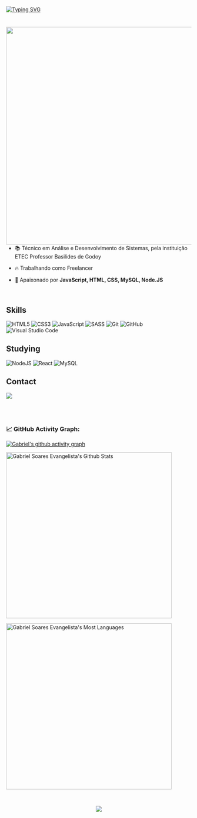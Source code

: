 <br>

[![Typing SVG](https://readme-typing-svg.herokuapp.com/?color=e6e6e6&size=35&center=true&vCenter=true&width=1000&lines=Olá!+Eu+sou+Gabriel+S.+Evangelista;Conheça+um+pouco+sobre+mim!;Bem-vindo!+:%29)](https://git.io/typing-svg)

#

<img align="right" height="590em" src="https://raw.githubusercontent.com/gist/gabrielsoaresevt/6044562a91762abe64472b29d36dec9f/raw/e390fc8e751712a95800d235937cc7149594d6dc/githubcard.svg"/>

<!-- <p align="left"> <img src="https://komarev.com/ghpvc/?username=gabrielsoaresevt&color=yellow" alt="Profile views" /> </p> -->

- 📚 Técnico em Análise e Desenvolvimento de Sistemas, pela instituição ETEC Professor Basilides de Godoy

- 🔥 Trabalhando como Freelancer

- 💬 Apaixonado por **JavaScript, HTML, CSS, MySQL, Node.JS**

<!-- - 👨‍💻 Veja mais em: [my-website.dev](https://my-website.dev) --> 

<br>

## Skills
![HTML5](https://img.shields.io/badge/html5-%23E34F26.svg?style=for-the-badge&logo=html5&logoColor=white)
![CSS3](https://img.shields.io/badge/css3-%231572B6.svg?style=for-the-badge&logo=css3&logoColor=white)
![JavaScript](https://img.shields.io/badge/javascript-%23323330.svg?style=for-the-badge&logo=javascript&logoColor=%23F7DF1E)
![SASS](https://img.shields.io/badge/SASS-hotpink.svg?style=for-the-badge&logo=SASS&logoColor=white)
![Git](https://img.shields.io/badge/git-%23F05033.svg?style=for-the-badge&logo=git&logoColor=white)
![GitHub](https://img.shields.io/badge/github-%23121011.svg?style=for-the-badge&logo=github&logoColor=white)
![Visual Studio Code](https://img.shields.io/badge/Visual%20Studio%20Code-0078d7.svg?style=for-the-badge&logo=visual-studio-code&logoColor=white)

## Studying
![NodeJS](https://img.shields.io/badge/node.js-6DA55F?style=for-the-badge&logo=node.js&logoColor=white)
![React](https://img.shields.io/badge/react-%2320232a.svg?style=for-the-badge&logo=react&logoColor=%2361DAFB)
![MySQL](https://img.shields.io/badge/mysql-4479a1.svg?style=for-the-badge&logo=mysql&logoColor=white)

## Contact

<div> 
  <a href="https://www.linkedin.com/in/gabriel-soares-a971391b1/" target="_blank"><img src="https://img.shields.io/badge/LinkedIn-0077B5?style=for-the-badge&logo=linkedin&logoColor=white" target="_blank"></a>
</div>

<br><br>

### 📈 GitHub Activity Graph:
[![Gabriel's github activity graph](https://github-readme-activity-graph.cyclic.app/graph?username=gabrielsoaresevt&theme=github-compact)](https://github.com/gabrielsoaresevt/github-readme-activity-graph)

<p align="left">
<img width="450em" src="https://github-readme-stats.vercel.app/api?username=gabrielsoaresevt&show_icons=true&theme=github_dark" alt="Gabriel Soares Evangelista's Github Stats"/>
</p>
<p>
<img width="450em" src="https://github-readme-stats.vercel.app/api/top-langs/?username=gabrielsoaresevt&layout=compact&theme=github_dark" alt="Gabriel Soares Evangelista's Most Languages"/>
</p>

<!-- <p>&nbsp;<img align="center" src="https://github-readme-stats.vercel.app/api/wakatime/?username=gabrielsoaresevt&layout=compact&&theme=dracula" alt="gabrielsoaresevt" width="55%" /></p> -->

<br>

<p align="center">
  <img src="https://github-profile-trophy.vercel.app/?username=gabrielsoaresevt&theme=onestar&row=2&no-bg=true&column=3&margin-w=15&margin-h=15" />
</p>
